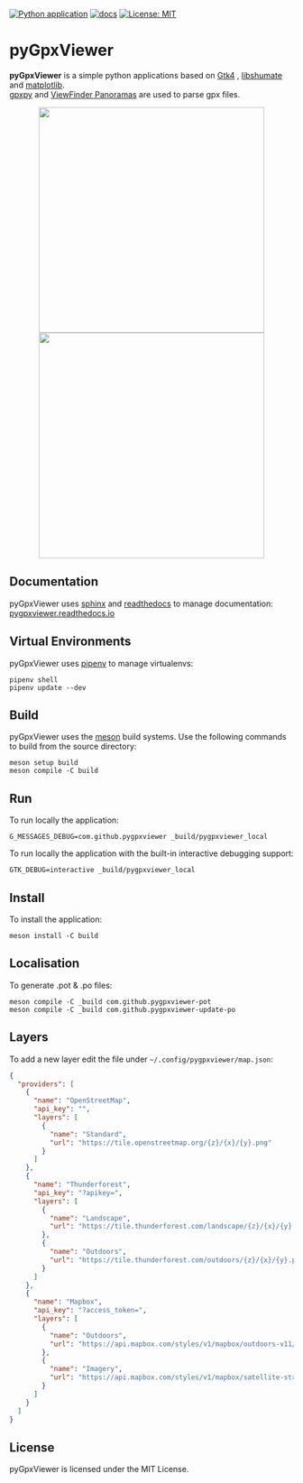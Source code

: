 [![Python application](https://github.com/vcottineau/pyGpxViewer/actions/workflows/python-app.yml/badge.svg?branch=master)](https://github.com/vcottineau/pyGpxViewer/actions/workflows/python-app.yml)
[![docs](https://github.com/vcottineau/pyGpxViewer/actions/workflows/sphinx.yml/badge.svg)](https://github.com/vcottineau/pyGpxViewer/actions/workflows/sphinx.yml)
[![License: MIT](https://img.shields.io/badge/License-MIT-yellow.svg)](https://opensource.org/licenses/MIT)

# pyGpxViewer

**pyGpxViewer** is a simple python applications based on [Gtk4](https://www.gtk.org/)
, [libshumate](https://wiki.gnome.org/Projects/libshumate) and [matplotlib](https://matplotlib.org/).\
[gpxpy](https://github.com/tkrajina/gpxpy) and [ViewFinder Panoramas](http://viewfinderpanoramas.org/dem3.html) are used to parse gpx
files.

<p align="center">
  <img src="../master/resources/app_window.png" width="400"/>
  <img src="../master/resources/app_window_details.png" width="400"/>
</p>

## Documentation

pyGpxViewer uses [sphinx](https://www.sphinx-doc.org/en/master/) and [readthedocs](https://readthedocs.org/) to manage
documentation: [pygpxviewer.readthedocs.io](https://pygpxviewer.readthedocs.io/en/latest/)

## Virtual Environments

pyGpxViewer uses [pipenv](https://pypi.org/project/pipenv/) to manage virtualenvs:

```console
pipenv shell
pipenv update --dev
```

## Build

pyGpxViewer uses the [meson](https://mesonbuild.com/) build systems. Use the following commands to build from the source
directory:

```console
meson setup build
meson compile -C build
```

## Run

To run locally the application:

```console
G_MESSAGES_DEBUG=com.github.pygpxviewer _build/pygpxviewer_local
```

To run locally the application with the built-in interactive debugging support:

```console
GTK_DEBUG=interactive _build/pygpxviewer_local  
```

## Install

To install the application:

```console
meson install -C build
```

## Localisation

To generate .pot & .po files:

```console
meson compile -C _build com.github.pygpxviewer-pot
meson compile -C _build com.github.pygpxviewer-update-po
```

## Layers

To add a new layer edit the file under `~/.config/pygpxviewer/map.json`:

```json
{
  "providers": [
    {
      "name": "OpenStreetMap",
      "api_key": "",
      "layers": [
        {
          "name": "Standard",
          "url": "https://tile.openstreetmap.org/{z}/{x}/{y}.png"
        }
      ]
    },
    {
      "name": "Thunderforest",
      "api_key": "?apikey=",
      "layers": [
        {
          "name": "Landscape",
          "url": "https://tile.thunderforest.com/landscape/{z}/{x}/{y}.png"
        },
        {
          "name": "Outdoors",
          "url": "https://tile.thunderforest.com/outdoors/{z}/{x}/{y}.png"
        }
      ]
    },
    {
      "name": "Mapbox",
      "api_key": "?access_token=",
      "layers": [
        {
          "name": "Outdoors",
          "url": "https://api.mapbox.com/styles/v1/mapbox/outdoors-v11/tiles/{z}/{x}/{y}"
        },
        {
          "name": "Imagery",
          "url": "https://api.mapbox.com/styles/v1/mapbox/satellite-streets-v11/tiles/{z}/{x}/{y}"
        }
      ]
    }
  ]
}
```

## License

pyGpxViewer is licensed under the MIT License.
